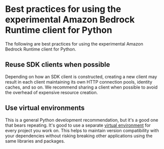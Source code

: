 # Best practices for using the experimental Amazon Bedrock Runtime client for Python<a name="best-practices"></a>

The following are best practices for using the experimental Amazon Bedrock Runtime client for Python\. 

## Reuse SDK clients when possible<a name="bp-reuseClient"></a>

Depending on how an SDK client is constructed, creating a new client may result in each client maintaining its own HTTP connection pools, identity caches, and so on\. We recommend sharing a client when possible to avoid the overhead of expensive resource creation\. 

## Use virtual environments<a name="bp-virtualEnvironments"></a>

This is a general Python development recommendation, but it's a good one that bears repeating\. It's good to use a separate [virtual environment](https://docs.python.org/3/library/venv.html) for every project you work on\. This helps to maintain version compatibility with your dependencies without risking breaking other applications using the same libraries and packages\.